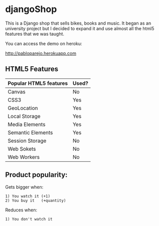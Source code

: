 djangoShop
==========

This is a Django shop that sells bikes, books and music. It began as an university project but I decided to expand it and use almost all the html5 features that we was taught.

You can access the demo on heroku:

http://pabloparejo.herokuapp.com


HTML5 Features
--------


|Popular HTML5 features|Used?|
|----|-----|
|Canvas| No|
|CSS3| Yes|
|GeoLocation| Yes|
|Local Storage| Yes|
|Media Elements| Yes|
|Semantic Elements| Yes|
|Session Storage| No|
|Web Sokets| No|
|Web Workers| No|




Product popularity:
------------------

Gets bigger when:

    1) You watch it (+1)
    2) You buy it   (+quantity)

Reduces when:

    1) You don't watch it

